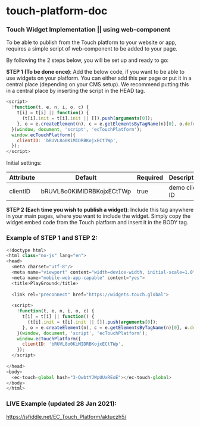 # touch-platform-doc

### Touch Widget Implementation || using web-component

To be able to publish from the Touch platform to your website or app, requires a simple script of web-component to be added to your page.

By following the 2 steps below, you will be set up and ready to go:

**STEP 1 (To be done once)**: Add the below code, if you want to be able to use widgets on your platform. You can either add this per page or put it in a central place (depending on your CMS setup).  We recommend putting this in a central place by inserting the script in the HEAD tag.

```javascript
<script>
  !function(t, e, n, i, o, c) {
    t[i] = t[i] || function() {
      (t[i].init = t[i].init || []).push(arguments[0]);
    }, o = e.createElement(n), c = e.getElementsByTagName(n)[0], o.defer = 1, o.async = 1, o.src = 'https://widgets.touch.global/sdk/index.js', c.parentNode.insertBefore(o, c);
  }(window, document, 'script', 'ecTouchPlatform');
  window.ecTouchPlatform({
    clientID: 'bRUVL8o0KiMIDRBKojxECtTWp',
  });
</script>
```
Initial settings:

Attribute | Default | Required | Description
------------ | ------------- | ------------- | -------------
clientID | bRUVL8o0KiMIDRBKojxECtTWp | true | demo client ID

**STEP 2 (Each time you wish to publish a widget)**: Include this tag anywhere in your main pages, where you want to include the widget. Simply copy the widget embed code from the Touch platform and insert it in the BODY tag.
  
### Example of STEP 1 and STEP 2: ###

```javascript
<!doctype html>
<html class="no-js" lang="en">
<head>
  <meta charset="utf-8"/>
  <meta name="viewport" content="width=device-width, initial-scale=1.0"/>
  <meta name="mobile-web-app-capable" content="yes">
  <title>PlayGround</title>
    
  <link rel="preconnect" href="https://widgets.touch.global">
  
  <script>
    !function(t, e, n, i, o, c) {
      t[i] = t[i] || function() {
        (t[i].init = t[i].init || []).push(arguments[0]);
      }, o = e.createElement(n), c = e.getElementsByTagName(n)[0], o.defer = 1, o.async = 1, o.src = 'https://widgets.touch.global/sdk/index.js', c.parentNode.insertBefore(o, c);
    }(window, document, 'script', 'ecTouchPlatform');
    window.ecTouchPlatform({
      clientID: 'bRUVL8o0KiMIDRBKojxECtTWp',
    });
  </script>
  
</head>
<body>
  <ec-touch-global hash="3-QwbtYJWpUUxREoE"></ec-touch-global>
</body>
</html>
```
### LIVE Example (updated 28 Jan 2021): ###

https://jsfiddle.net/EC_Touch_Platform/aktuczh5/
